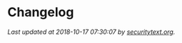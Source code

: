 # Changelog

_Last updated at 2018-10-17 07:30:07 by [securitytext.org](https://securitytext.org)._
